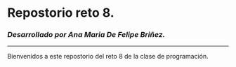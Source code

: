 # Repostorio reto 8. 
### _Desarrollado por Ana Maria De Felipe Briñez._
---
Bienvenidos a este repostorio del reto 8 de la clase de programación. 
